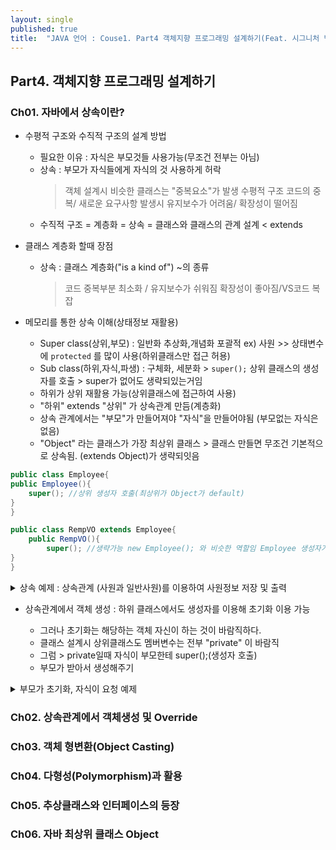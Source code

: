 ```yaml
---
layout: single
published: true
title:  "JAVA 언어 : Couse1. Part4 객체지향 프로그래밍 설계하기(Feat. 시그니처 백엔드 강의)"
---
```


## Part4. 객체지향 프로그래밍 설계하기

### Ch01. 자바에서 상속이란?

* 수평적 구조와 수직적 구조의 설계 방법
  - 필요한 이유 : 자식은 부모것들 사용가능(무조건 전부는 아님)
  - 상속 : 부모가 자식들에게 자식의 것 사용하게 허락
    > 객체 설계시 비슷한 클래스는 "중복요소"가 발생
    > 수평적 구조 코드의 중복/ 새로운 요구사항 발생시 유지보수가 어려움/ 확장성이 떨어짐
  - 수직적 구조 = 계층화 = 상속 = 클래스와 클래스의 관계 설계 < extends

    
* 클래스 계층화 할때 장점
  - 상속 : 클래스 계층화("is a kind of") ~의 종류
    > 코드 중복부분 최소화 / 유지보수가 쉬워짐 확장성이 좋아짐/VS코드 복잡

* 메모리를 통한 상속 이해(상태정보 재활용)
  - Super class(상위,부모) : 일반화 추상화,개념화 포괄적 ex) 사원 >> 상태변수에 `protected` 를 많이 사용(하위클래스만 접근 허용)
  - Sub class(하위,자식,파생) : 구체화, 세분화 > `super();` 상위 클래스의 생성자를 호출 > super가 없어도 생략되있는거임
  - 하위가 상위 재활용 가능(상위클래스에 접근하여 사용)
  - "하위" extends "상위" 가 상속관계 만듬(계층화)
  - 상속 관계에서는 "부모"가 만들어져야 "자식"을 만들어야됨 (부모없는 자식은 없음)
  - "Object" 라는 클래스가 가장 최상위 클래스 > 클래스 만들면 무조건 기본적으로 상속됨. (extends Object)가 생략되잇음

```java
public class Employee{
public Employee(){
    super(); //상위 생성자 호출(최상위가 Object가 default)
}
}

public class RempVO extends Employee{
    public RempVO(){
        super(); //생략가능 new Employee(); 와 비슷한 역할임 Employee 생성자가 호출됨
}
}
```

<details>
  <summary>
    상속 예제 : 상속관계 (사원과 일반사원)를 이용하여 사원정보 저장 및 출력
  </summary>
<div markdown="1">
  <br>
```java
  public class Employee {
    protected String name;
    protected int age;
    protected String  phone;
    protected  String empDate;
    protected  String dept;
    protected boolean marriage;

    public String toString() {
        return "Employee{" +
                "name='" + name + '\'' +
                ", age=" + age +
                ", phone='" + phone + '\'' +
                ", empDate='" + empDate + '\'' +
                ", dept='" + dept + '\'' +
                ", marriage=" + marriage +
                '}';
    }
    public Employee(){
        super(); // 상위클래스의 생성자를 호출 > new Object();의미임

    }
}
```

```java
public class RempVO extends Employee{
    public RempVO(){
        super();
    }
}

```


```java
public class EmployeeTest {
    public static void main(String[] args) {
        //[일반사원] 한명의 객체를 생성하고 데이터를 저장후 출력하세요.
        RempVO vo=new RempVO();\
        vo.name="홍길동";
        vo.age=50;
        vo.phone="010-1111-1111";
        vo.empDate="2022-10-10";
        vo.dept="홍보부";
        vo.marriage=true;
        //출력
        System.out.println(vo);

    }

}
```

  
</div>
</details>

* 상속관계에서 객체 생성
  : 하위 클래스에서도 생성자를 이용해 초기화 이용 가능

  - 그러나 초기화는 해당하는 객체 자신이 하는 것이 바람직하다.
  - 클래스 설계시 상위클래스도 멤버변수는 전부 "private" 이 바람직
  - 그럼 > private일때 자식이 부모한테 super();(생성자 호출)
  - 부모가 받아서 생성해주기
 
 <details>
  <summary>
    부모가 초기화, 자식이 요청 예제
  </summary>
<div markdown="1">
  <br>

  
```java
package fc.java.part4;

public class Employee {
    private String name;
    private int age;
    private String  phone;
    private  String empDate;
    private  String dept;
    private boolean marriage;

    public Employee(String name, int age, String phone, String empDate, String dept, boolean marriage) {
        this.name = name;
        this.age = age;
        this.phone = phone;
        this.empDate = empDate;
        this.dept = dept;
        this.marriage = marriage;
    }

    @Override
    public String toString() {
        return "Employee{" +
                "name='" + name + '\'' +
                ", age=" + age +
                ", phone='" + phone + '\'' +
                ", empDate='" + empDate + '\'' +
                ", dept='" + dept + '\'' +
                ", marriage=" + marriage +
                '}';
    }

    public Employee(){
        super(); // 상위클래스의 생성자를 호출 > new Object();의미임

    }

}


```
```java
package fc.java.part4;

public class RempVO extends Employee{
    public RempVO(){
        super();
    }
    public RempVO(String name, int age, String phone, String empDate, String dept, boolean marriage) {

        super(name,age,phone,empDate,dept,marriage);
    }
}

```
```java
package fc.java.part4;

public class EmployeeTest {
    public static void main(String[] args) {
        //[일반사원] 한명의 객체를 생성하고 데이터를 저장후 출력하세요.
        RempVO vo=new RempVO("홍길동",35,"010-1111-1111","2022-11-10","기획부",false);

        //출력
        System.out.println(vo);

    }

}


```
</div>
</details>




### Ch02. 상속관계에서 객체생성 및 Override 





### Ch03. 객체 형변환(Object Casting)





### Ch04. 다형성(Polymorphism)과 활용




### Ch05. 추상클래스와 인터페이스의 등장




### Ch06. 자바 최상위 클래스 Object

